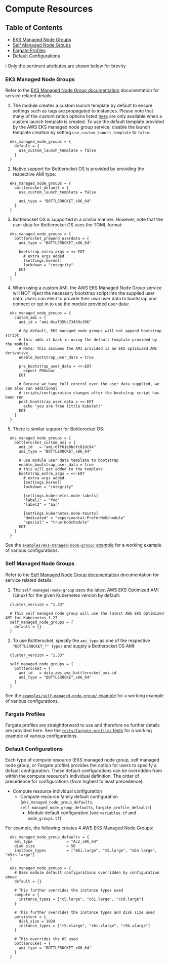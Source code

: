 # Compute Resources

## Table of Contents

- [EKS Managed Node Groups](https://github.com/terraform-aws-modules/terraform-aws-eks/blob/master/docs/compute_resources.md#eks-managed-node-groups)
- [Self Managed Node Groups](https://github.com/terraform-aws-modules/terraform-aws-eks/blob/master/docs/compute_resources.md#self-managed-node-groups)
- [Fargate Profiles](https://github.com/terraform-aws-modules/terraform-aws-eks/blob/master/docs/compute_resources.md#fargate-profiles)
- [Default Configurations](https://github.com/terraform-aws-modules/terraform-aws-eks/blob/master/docs/compute_resources.md#default-configurations)

ℹ️ Only the pertinent attributes are shown below for brevity

### EKS Managed Node Groups

Refer to the [EKS Managed Node Group documentation](https://docs.aws.amazon.com/eks/latest/userguide/managed-node-groups.html) documentation for service related details.

1. The module creates a custom launch template by default to ensure settings such as tags are propagated to instances. Please note that many of the customization options listed [here](https://github.com/terraform-aws-modules/terraform-aws-eks/tree/master/modules/eks-managed-node-group#Inputs) are only available when a custom launch template is created. To use the default template provided by the AWS EKS managed node group service, disable the launch template creation by setting `use_custom_launch_template` to `false`:

```hcl
  eks_managed_node_groups = {
    default = {
      use_custom_launch_template = false
    }
  }
```

2. Native support for Bottlerocket OS is provided by providing the respective AMI type:

```hcl
  eks_managed_node_groups = {
    bottlerocket_default = {
      use_custom_launch_template = false

      ami_type = "BOTTLEROCKET_x86_64"
    }
  }
```

3. Bottlerocket OS is supported in a similar manner. However, note that the user data for Bottlerocket OS uses the TOML format:

```hcl
  eks_managed_node_groups = {
    bottlerocket_prepend_userdata = {
      ami_type = "BOTTLEROCKET_x86_64"

      bootstrap_extra_args = <<-EOT
        # extra args added
        [settings.kernel]
        lockdown = "integrity"
      EOT
    }
  }
```

4. When using a custom AMI, the AWS EKS Managed Node Group service will NOT inject the necessary bootstrap script into the supplied user data. Users can elect to provide their own user data to bootstrap and connect or opt in to use the module provided user data:

```hcl
  eks_managed_node_groups = {
    custom_ami = {
      ami_id = "ami-0caf35bc73450c396"

      # By default, EKS managed node groups will not append bootstrap script;
      # this adds it back in using the default template provided by the module
      # Note: this assumes the AMI provided is an EKS optimized AMI derivative
      enable_bootstrap_user_data = true

      pre_bootstrap_user_data = <<-EOT
        export FOO=bar
      EOT

      # Because we have full control over the user data supplied, we can also run additional
      # scripts/configuration changes after the bootstrap script has been run
      post_bootstrap_user_data = <<-EOT
        echo "you are free little kubelet!"
      EOT
    }
  }
```

5. There is similar support for Bottlerocket OS:

```hcl
  eks_managed_node_groups = {
    bottlerocket_custom_ami = {
      ami_id   = "ami-0ff61e0bcfc81dc94"
      ami_type = "BOTTLEROCKET_x86_64"

      # use module user data template to bootstrap
      enable_bootstrap_user_data = true
      # this will get added to the template
      bootstrap_extra_args = <<-EOT
        # extra args added
        [settings.kernel]
        lockdown = "integrity"

        [settings.kubernetes.node-labels]
        "label1" = "foo"
        "label2" = "bar"

        [settings.kubernetes.node-taints]
        "dedicated" = "experimental:PreferNoSchedule"
        "special" = "true:NoSchedule"
      EOT
    }
  }
```

See the [`examples/eks-managed-node-group/` example](https://github.com/terraform-aws-modules/terraform-aws-eks/tree/master/examples/eks-managed-node-group) for a working example of various configurations.

### Self Managed Node Groups

Refer to the [Self Managed Node Group documentation](https://docs.aws.amazon.com/eks/latest/userguide/worker.html) documentation for service related details.

1. The `self-managed-node-group` uses the latest AWS EKS Optimized AMI (Linux) for the given Kubernetes version by default:

```hcl
  cluster_version = "1.33"

  # This self managed node group will use the latest AWS EKS Optimized AMI for Kubernetes 1.27
  self_managed_node_groups = {
    default = {}
  }
```

2. To use Bottlerocket, specify the `ami_type` as one of the respective `"BOTTLEROCKET_*" types` and supply a Bottlerocket OS AMI:

```hcl
  cluster_version = "1.33"

  self_managed_node_groups = {
    bottlerocket = {
      ami_id   = data.aws_ami.bottlerocket_ami.id
      ami_type = "BOTTLEROCKET_x86_64"
    }
  }
```

See the [`examples/self-managed-node-group/` example](https://github.com/terraform-aws-modules/terraform-aws-eks/tree/master/examples/self-managed-node-group) for a working example of various configurations.

### Fargate Profiles

Fargate profiles are straightforward to use and therefore no further details are provided here. See the [`tests/fargate-profile/` tests](https://github.com/terraform-aws-modules/terraform-aws-eks/tree/master/tests/fargate-profile) for a working example of various configurations.

### Default Configurations

Each type of compute resource (EKS managed node group, self managed node group, or Fargate profile) provides the option for users to specify a default configuration. These default configurations can be overridden from within the compute resource's individual definition. The order of precedence for configurations (from highest to least precedence):

- Compute resource individual configuration
  - Compute resource family default configuration (`eks_managed_node_group_defaults`, `self_managed_node_group_defaults`, `fargate_profile_defaults`)
    - Module default configuration (see `variables.tf` and `node_groups.tf`)

For example, the following creates 4 AWS EKS Managed Node Groups:

```hcl
  eks_managed_node_group_defaults = {
    ami_type               = "AL2_x86_64"
    disk_size              = 50
    instance_types         = ["m6i.large", "m5.large", "m5n.large", "m5zn.large"]
  }

  eks_managed_node_groups = {
    # Uses module default configurations overridden by configuration above
    default = {}

    # This further overrides the instance types used
    compute = {
      instance_types = ["c5.large", "c6i.large", "c6d.large"]
    }

    # This further overrides the instance types and disk size used
    persistent = {
      disk_size = 1024
      instance_types = ["r5.xlarge", "r6i.xlarge", "r5b.xlarge"]
    }

    # This overrides the OS used
    bottlerocket = {
      ami_type = "BOTTLEROCKET_x86_64"
    }
  }
```

